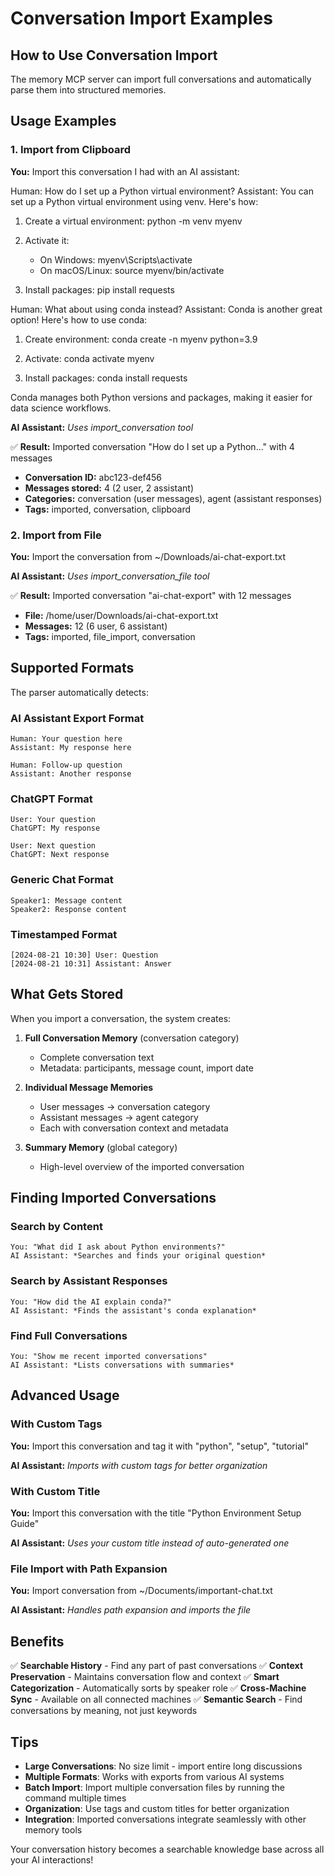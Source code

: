# Conversation Import Examples

## How to Use Conversation Import

The memory MCP server can import full conversations and automatically parse them into structured memories.

## Usage Examples

### 1. Import from Clipboard

**You:** Import this conversation I had with an AI assistant:

Human: How do I set up a Python virtual environment?
Assistant: You can set up a Python virtual environment using venv. Here's how:

1. Create a virtual environment:
   python -m venv myenv

2. Activate it:
   - On Windows: myenv\Scripts\activate
   - On macOS/Linux: source myenv/bin/activate

3. Install packages:
   pip install requests

Human: What about using conda instead?
Assistant: Conda is another great option! Here's how to use conda:

1. Create environment:
   conda create -n myenv python=3.9

2. Activate:
   conda activate myenv

3. Install packages:
   conda install requests

Conda manages both Python versions and packages, making it easier for data science workflows.

**AI Assistant:** *Uses import_conversation tool*

✅ **Result:** Imported conversation "How do I set up a Python..." with 4 messages
- **Conversation ID:** abc123-def456
- **Messages stored:** 4 (2 user, 2 assistant)
- **Categories:** conversation (user messages), agent (assistant responses)
- **Tags:** imported, conversation, clipboard

### 2. Import from File

**You:** Import the conversation from ~/Downloads/ai-chat-export.txt

**AI Assistant:** *Uses import_conversation_file tool*

✅ **Result:** Imported conversation "ai-chat-export" with 12 messages
- **File:** /home/user/Downloads/ai-chat-export.txt
- **Messages:** 12 (6 user, 6 assistant)
- **Tags:** imported, file_import, conversation

## Supported Formats

The parser automatically detects:

### AI Assistant Export Format
```
Human: Your question here
Assistant: My response here

Human: Follow-up question
Assistant: Another response
```

### ChatGPT Format
```
User: Your question
ChatGPT: My response

User: Next question
ChatGPT: Next response
```

### Generic Chat Format
```
Speaker1: Message content
Speaker2: Response content
```

### Timestamped Format
```
[2024-08-21 10:30] User: Question
[2024-08-21 10:31] Assistant: Answer
```

## What Gets Stored

When you import a conversation, the system creates:

1. **Full Conversation Memory** (conversation category)
   - Complete conversation text
   - Metadata: participants, message count, import date

2. **Individual Message Memories**
   - User messages → conversation category
   - Assistant messages → agent category
   - Each with conversation context and metadata

3. **Summary Memory** (global category)
   - High-level overview of the imported conversation

## Finding Imported Conversations

### Search by Content
```
You: "What did I ask about Python environments?"
AI Assistant: *Searches and finds your original question*
```

### Search by Assistant Responses
```
You: "How did the AI explain conda?"
AI Assistant: *Finds the assistant's conda explanation*
```

### Find Full Conversations
```
You: "Show me recent imported conversations"
AI Assistant: *Lists conversations with summaries*
```

## Advanced Usage

### With Custom Tags
**You:** Import this conversation and tag it with "python", "setup", "tutorial"

**AI Assistant:** *Imports with custom tags for better organization*

### With Custom Title
**You:** Import this conversation with the title "Python Environment Setup Guide"

**AI Assistant:** *Uses your custom title instead of auto-generated one*

### File Import with Path Expansion
**You:** Import conversation from ~/Documents/important-chat.txt

**AI Assistant:** *Handles path expansion and imports the file*

## Benefits

✅ **Searchable History** - Find any part of past conversations
✅ **Context Preservation** - Maintains conversation flow and context
✅ **Smart Categorization** - Automatically sorts by speaker role
✅ **Cross-Machine Sync** - Available on all connected machines
✅ **Semantic Search** - Find conversations by meaning, not just keywords

## Tips

- **Large Conversations**: No size limit - import entire long discussions
- **Multiple Formats**: Works with exports from various AI systems
- **Batch Import**: Import multiple conversation files by running the command multiple times
- **Organization**: Use tags and custom titles for better organization
- **Integration**: Imported conversations integrate seamlessly with other memory tools

Your conversation history becomes a searchable knowledge base across all your AI interactions!